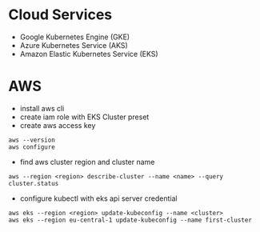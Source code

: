 # Cloud Services

- Google Kubernetes Engine (GKE)
- Azure Kubernetes Service (AKS)
- Amazon Elastic Kubernetes Service (EKS)

# AWS

 - install aws cli
 - create iam role with EKS Cluster preset
 - create aws access key
 ```
 aws --version
 aws configure
 ```

- find aws cluster region and cluster name
 ```
 aws --region <region> describe-cluster --name <name> --query cluster.status
 ```


- configure kubectl with eks api server credential
```
aws eks --region <region> update-kubeconfig --name <cluster>
aws eks --region eu-central-1 update-kubeconfig --name first-cluster
```
